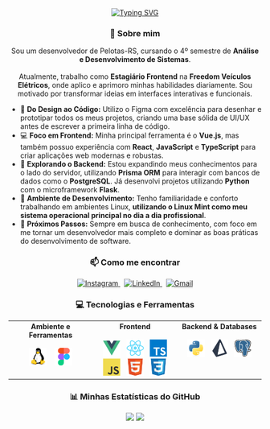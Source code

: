 <div align="center">
  <a href="https://git.io/typing-svg"><img src="https://readme-typing-svg.herokuapp.com?font=Space+Grotesk&size=40&pause=1000&color=FFFFFF&center=true&vCenter=true&width=570&lines=Oi%2C+eu+sou+o+Gustavo!;Sou+Desenvolvedor+Frontend." alt="Typing SVG" /></a>
</div>

<h3 align="center"><strong>🚀 Sobre mim</strong></h3>

<p align="center">
  Sou um desenvolvedor de Pelotas-RS, cursando o 4º semestre de <b>Análise e Desenvolvimento de Sistemas</b>. 
  <br><br>
  Atualmente, trabalho como <b>Estagiário Frontend</b> na <b>Freedom Veículos Elétricos</b>, onde aplico e aprimoro minhas habilidades diariamente. Sou motivado por transformar ideias em interfaces interativas e funcionais.
</p>

- 🎨 **Do Design ao Código:** Utilizo o Figma com excelência para desenhar e prototipar todos os meus projetos, criando uma base sólida de UI/UX antes de escrever a primeira linha de código.
- 💻 **Foco em Frontend:** Minha principal ferramenta é o **Vue.js**, mas também possuo experiência com **React**, **JavaScript** e **TypeScript** para criar aplicações web modernas e robustas.
- 🧠 **Explorando o Backend:** Estou expandindo meus conhecimentos para o lado do servidor, utilizando **Prisma ORM** para interagir com bancos de dados como o **PostgreSQL**. Já desenvolvi projetos utilizando **Python** com o microframework **Flask**.
- 🐧 **Ambiente de Desenvolvimento:** Tenho familiaridade e conforto trabalhando em ambientes Linux, **utilizando o Linux Mint como meu sistema operacional principal no dia a dia profissional**.
- 🚀 **Próximos Passos:** Sempre em busca de conhecimento, com foco em me tornar um desenvolvedor mais completo e dominar as boas práticas do desenvolvimento de software.

<h3 align="center"><strong>📫 Como me encontrar</strong></h3>

<p align="center">
  <a href="https://instagram.com/gustavokirst_" target="_blank">
    <img src="https://img.shields.io/badge/Instagram-E4405F?style=for-the-badge&logo=instagram&logoColor=white" alt="Instagram"/>
  </a>
  &nbsp;
  <a href="https://www.linkedin.com/in/gustavo-kirst-bb9b972b8" target="_blank">
    <img src="https://img.shields.io/badge/LinkedIn-0A66C2?style=for-the-badge&logo=linkedin&logoColor=white" alt="LinkedIn"/>
  </a>
  &nbsp;
  <a href="mailto:kirst.gustavo@gmail.com" target="_blank">
    <img src="https://img.shields.io/badge/Gmail-D14836?style=for-the-badge&logo=gmail&logoColor=white" alt="Gmail"/>
  </a>
</p>

<h3 align="center"><strong>💻 Tecnologias e Ferramentas</strong></h3>

<div align="center">
  <table border="0" cellpadding="10" cellspacing="0">
    <tr valign="top">
      <td width="33%">
        <div align="center">
          <strong>Ambiente e Ferramentas</strong><br><br>
          <img src="https://raw.githubusercontent.com/devicons/devicon/refs/heads/master/icons/linux/linux-original.svg" height="35" alt="Linux logo"/>
          &nbsp;&nbsp;
          <img src="https://raw.githubusercontent.com/devicons/devicon/refs/heads/master/icons/figma/figma-original.svg" height="35" alt="Figma logo"/>
        </div>
      </td>
      <td width="33%">
        <div align="center">
          <strong>Frontend</strong><br><br>
          <img src="https://raw.githubusercontent.com/devicons/devicon/master/icons/vuejs/vuejs-original.svg" height="35" alt="Vue logo"/>
          &nbsp;
          <img src="https://raw.githubusercontent.com/devicons/devicon/master/icons/react/react-original.svg" height="35" alt="React logo"/>
          &nbsp;
          <img src="https://raw.githubusercontent.com/devicons/devicon/master/icons/typescript/typescript-original.svg" height="35" alt="TypeScript logo"/>
          <img src="https://raw.githubusercontent.com/devicons/devicon/master/icons/javascript/javascript-original.svg" height="35" alt="JavaScript logo"/>
          &nbsp;
          <img src="https://raw.githubusercontent.com/devicons/devicon/master/icons/html5/html5-original.svg" height="35" alt="HTML5 logo"/>
          &nbsp;
          <img src="https://raw.githubusercontent.com/devicons/devicon/master/icons/css3/css3-original.svg" height="35" alt="CSS3 logo"/>
        </div>
      </td>
      <td width="33%">
        <div align="center">
          <strong>Backend & Databases</strong><br><br>
          <img src="https://raw.githubusercontent.com/devicons/devicon/master/icons/python/python-original.svg" height="35" alt="Python logo"/>
          &nbsp;
          <img src="https://raw.githubusercontent.com/devicons/devicon/refs/heads/master/icons/prisma/prisma-original.svg" height="35" alt="Prisma logo"/>
          &nbsp;
          <img src="https://raw.githubusercontent.com/devicons/devicon/refs/heads/master/icons/postgresql/postgresql-original.svg" height="35" alt="Postgres logo"/>
        </div>
      </td>
    </tr>
  </table>
</div>

<h3 align="center"><strong>📊 Minhas Estatísticas do GitHub</strong></h3>

<div align="center">
  <img height="180em" src="https://github-readme-stats.vercel.app/api?username=gustavo-kirst&show_icons=true&theme=dracula&include_all_commits=true&count_private=true"/>
  <img height="180em" src="https://github-readme-streak-stats.herokuapp.com/?user=gustavo-kirst&theme=dracula"/>
</div>
